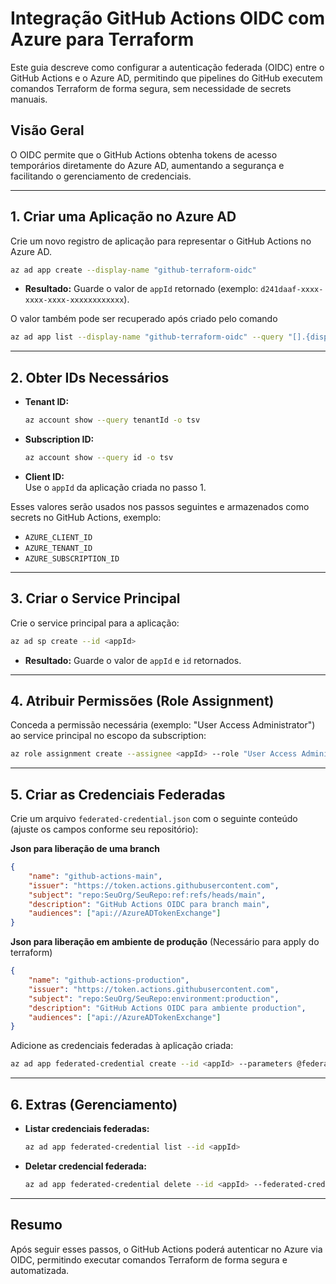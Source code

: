 # Integração GitHub Actions OIDC com Azure para Terraform

Este guia descreve como configurar a autenticação federada (OIDC) entre o GitHub Actions e o Azure AD, permitindo que pipelines do GitHub executem comandos Terraform de forma segura, sem necessidade de secrets manuais.

## Visão Geral

O OIDC permite que o GitHub Actions obtenha tokens de acesso temporários diretamente do Azure AD, aumentando a segurança e facilitando o gerenciamento de credenciais.

---

## 1. Criar uma Aplicação no Azure AD

Crie um novo registro de aplicação para representar o GitHub Actions no Azure AD.

```sh
az ad app create --display-name "github-terraform-oidc"
```

- **Resultado:** Guarde o valor de `appId` retornado (exemplo: `d241daaf-xxxx-xxxx-xxxx-xxxxxxxxxxxx`).

O valor também pode ser recuperado após criado pelo comando

```sh
az ad app list --display-name "github-terraform-oidc" --query "[].{displayName:displayName, appId:appId}" -o table
```

---

## 2. Obter IDs Necessários

- **Tenant ID:**  
  ```sh
  az account show --query tenantId -o tsv
  ```
- **Subscription ID:**  
  ```sh
  az account show --query id -o tsv
  ```
- **Client ID:**  
  Use o `appId` da aplicação criada no passo 1.

Esses valores serão usados nos passos seguintes e armazenados como secrets no GitHub Actions, exemplo:
- `AZURE_CLIENT_ID`
- `AZURE_TENANT_ID`
- `AZURE_SUBSCRIPTION_ID`

---

## 3. Criar o Service Principal

Crie o service principal para a aplicação:

```sh
az ad sp create --id <appId>
```

- **Resultado:** Guarde o valor de `appId` e `id` retornados.

---

## 4. Atribuir Permissões (Role Assignment)

Conceda a permissão necessária (exemplo: "User Access Administrator") ao service principal no escopo da subscription:

```sh
az role assignment create --assignee <appId> --role "User Access Administrator" --scope /subscriptions/<subscription-id>
```

---

## 5. Criar as Credenciais Federadas

Crie um arquivo `federated-credential.json` com o seguinte conteúdo (ajuste os campos conforme seu repositório):

**Json para liberação de uma branch**
```json
{
    "name": "github-actions-main",
    "issuer": "https://token.actions.githubusercontent.com",
    "subject": "repo:SeuOrg/SeuRepo:ref:refs/heads/main",
    "description": "GitHub Actions OIDC para branch main",
    "audiences": ["api://AzureADTokenExchange"]
}
```

**Json para liberação em ambiente de produção** 
(Necessário para apply do terraform)
```json
{
    "name": "github-actions-production",
    "issuer": "https://token.actions.githubusercontent.com",
    "subject": "repo:SeuOrg/SeuRepo:environment:production",
    "description": "GitHub Actions OIDC para ambiente production",
    "audiences": ["api://AzureADTokenExchange"]
}
```

Adicione as credenciais federadas à aplicação criada:

```sh
az ad app federated-credential create --id <appId> --parameters @federated-credential.json
```

---

## 6. Extras (Gerenciamento)

- **Listar credenciais federadas:**
  ```sh
  az ad app federated-credential list --id <appId>
  ```
- **Deletar credencial federada:**
  ```sh
  az ad app federated-credential delete --id <appId> --federated-credential-id <credential-name>
  ```

---

## Resumo

Após seguir esses passos, o GitHub Actions poderá autenticar no Azure via OIDC, permitindo executar comandos Terraform de forma segura e automatizada.
